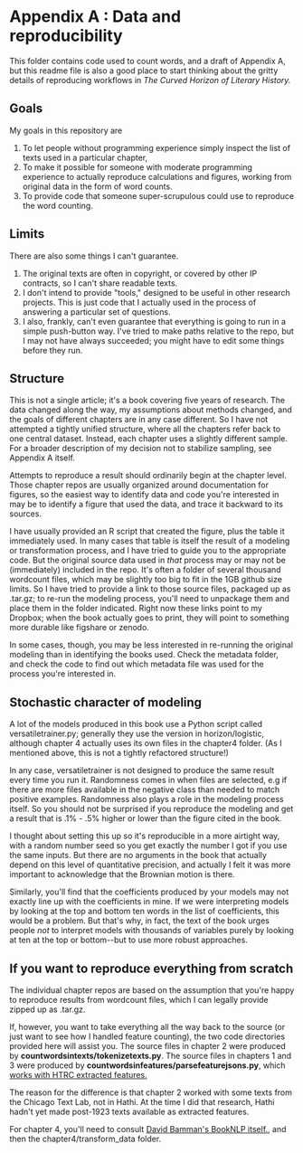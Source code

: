 Appendix A : Data and reproducibility
=====================================

This folder contains code used to count words, and a draft of Appendix A, but this readme file is also a good place to start thinking about the gritty details of reproducing workflows in *The Curved Horizon of Literary History.*

Goals
-----

My goals in this repository are

1. To let people without programming experience simply inspect the list of texts used in a particular chapter, 
2. To make it possible for someone with moderate programming experience to actually reproduce calculations and figures, working from original data in the form of word counts.
3. To provide code that someone super-scrupulous could use to reproduce the word counting.

Limits
------

There are also some things I can't guarantee. 

1. The original texts are often in copyright, or covered by other IP contracts, so I can't share readable texts.
2. I don't intend to provide "tools," designed to be useful in other research projects. This is just code that I actually used in the process of answering a particular set of questions.
3. I also, frankly, can't even guarantee that everything is going to run in a simple push-button way. I've tried to make paths relative to the repo, but I may not have always succeeded; you might have to edit some things before they run.

Structure
---------

This is not a single article; it's a book covering five years of research. The data changed along the way, my assumptions about methods changed, and the goals of different chapters are in any case different. So I have not attempted a tightly unified structure, where all the chapters refer back to one central dataset. Instead, each chapter uses a slightly different sample. For a broader description of my decision not to stabilize sampling, see Appendix A itself.

Attempts to reproduce a result should ordinarily begin at the chapter level. Those chapter repos are usually organized around documentation for figures, so the easiest way to identify data and code you're interested in may be to identify a figure that used the data, and trace it backward to its sources.

I have usually provided an R script that created the figure, plus the table it immediately used. In many cases that table is itself the result of a modeling or transformation process, and I have tried to guide you to the appropriate code. But the original source data used in *that* process may or may not be (immediately) included in the repo. It's often a folder of several thousand wordcount files, which may be slightly too big to fit in the 1GB github size limits. So I have tried to provide a link to those source files, packaged up as .tar.gz; to re-run the modeling process, you'll need to unpackage them and place them in the folder indicated. Right now these links point to my Dropbox; when the book actually goes to print, they will point to something more durable like figshare or zenodo.

In some cases, though, you may be less interested in re-running the original modeling than in identifying the books used. Check the metadata folder, and check the code to find out which metadata file was used for the process you're interested in.

Stochastic character of modeling
--------------------------------

A lot of the models produced in this book use a Python script called versatiletrainer.py; generally they use the version in horizon/logistic, although chapter 4 actually uses its own files in the chapter4 folder. (As I mentioned above, this is not a tightly refactored structure!) 

In any case, versatiletrainer is not designed to produce the same result every time you run it. Randomness comes in when files are selected, e.g if there are more files available in the negative class than needed to match positive examples. Randomness also plays a role in the modeling process itself. So you should not be surprised if you reproduce the modeling and get a result that is .1% - .5% higher or lower than the figure cited in the book.

I thought about setting this up so it's reproducible in a more airtight way, with a random number seed so you get exactly the number I got if you use the same inputs. But there are no arguments in the book that actually depend on this level of quantitative precision, and actually I felt it was more important to acknowledge that the Brownian motion is there.

Similarly, you'll find that the coefficients produced by your models may not exactly line up with the coefficients in mine. If we were interpreting models by looking at the top and bottom ten words in the list of coefficients, this would be a problem. But that's why, in fact, the text of the book urges people *not* to interpret models with thousands of variables purely by looking at ten at the top or bottom--but to use more robust approaches.

If you want to reproduce everything from scratch
-------------------------------------------------------

The individual chapter repos are based on the assumption that you're happy to reproduce results from wordcount files, which I can legally provide zipped up as .tar.gz.

If, however, you want to take everything all the way back to the source (or just want to see how I handled feature counting), the two code directories provided here will assist you. The source files in chapter 2 were produced by **countwordsintexts/tokenizetexts.py**. The source files in chapters 1 and 3 were produced by **countwordsinfeatures/parsefeaturejsons.py**, which [works with HTRC extracted features.](https://wiki.htrc.illinois.edu/display/COM/Extracted+Features+Dataset)

The reason for the difference is that chapter 2 worked with some texts from the Chicago Text Lab, not in Hathi. At the time I did that research, Hathi hadn't yet made post-1923 texts available as extracted features.

For chapter 4, you'll need to consult [David Bamman's BookNLP itself.](https://github.com/dbamman/book-nlp), and then the chapter4/transform_data folder.


